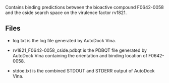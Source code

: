 Contains binding predictions between the bioactive compound F0642-0058 and the cside search space on the virulence factor rv1821.

## Files

- log.txt is the log file generated by AutoDock Vina.

- rv1821_F0642-0058_cside.pdbqt is the PDBQT file generated by AutoDock Vina containing the orientation and binding location of F0642-0058.

- stdoe.txt is the combined STDOUT and STDERR output of AutoDock Vina.

